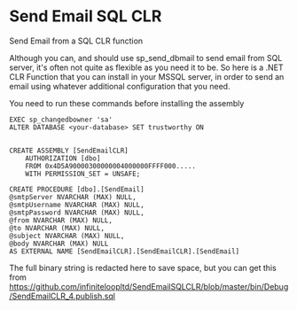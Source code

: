 # Send Email SQL CLR

Send Email from a SQL CLR function

Although you can, and should use sp_send_dbmail to send email from SQL server, it's often not quite as flexible as you need it to be. 
So here is a .NET CLR Function that you can install in your MSSQL server, in order to send an email using whatever additional configuration that you need. 

You need to run these commands before installing the assembly
```
EXEC sp_changedbowner 'sa'
ALTER DATABASE <your-database> SET trustworthy ON


CREATE ASSEMBLY [SendEmailCLR]
    AUTHORIZATION [dbo]
    FROM 0x4D5A90000300000004000000FFFF000.....
    WITH PERMISSION_SET = UNSAFE;
  
CREATE PROCEDURE [dbo].[SendEmail]
@smtpServer NVARCHAR (MAX) NULL,
@smtpUsername NVARCHAR (MAX) NULL, 
@smtpPassword NVARCHAR (MAX) NULL, 
@from NVARCHAR (MAX) NULL, 
@to NVARCHAR (MAX) NULL, 
@subject NVARCHAR (MAX) NULL, 
@body NVARCHAR (MAX) NULL
AS EXTERNAL NAME [SendEmailCLR].[SendEmailCLR].[SendEmail]
```
 
The full binary string is redacted here to save space, but you can get this from https://github.com/infiniteloopltd/SendEmailSQLCLR/blob/master/bin/Debug/SendEmailCLR_4.publish.sql
